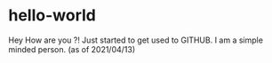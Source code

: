 # hello-world
Hey How are you ?!
Just started to get used to GITHUB.
I am a simple minded person.
(as of 2021/04/13)

